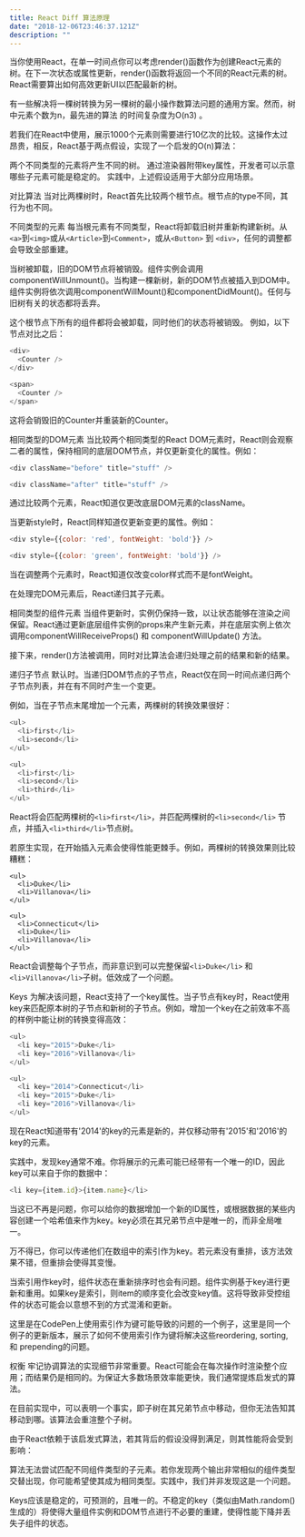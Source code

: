 ```yaml
---
title: React Diff 算法原理
date: "2018-12-06T23:46:37.121Z"
description: ""
---
```


当你使用React，在单一时间点你可以考虑render()函数作为创建React元素的树。在下一次状态或属性更新，render()函数将返回一个不同的React元素的树。React需要算出如何高效更新UI以匹配最新的树。

有一些解决将一棵树转换为另一棵树的最小操作数算法问题的通用方案。然而，树中元素个数为n，最先进的算法 的时间复杂度为O(n3) 。

若我们在React中使用，展示1000个元素则需要进行10亿次的比较。这操作太过昂贵，相反，React基于两点假设，实现了一个启发的O(n)算法：

两个不同类型的元素将产生不同的树。
通过渲染器附带key属性，开发者可以示意哪些子元素可能是稳定的。
实践中，上述假设适用于大部分应用场景。

对比算法
当对比两棵树时，React首先比较两个根节点。根节点的type不同，其行为也不同。

不同类型的元素
每当根元素有不同类型，React将卸载旧树并重新构建新树。从```<a>```到```<img>```或从```<Article>```到```<Comment>```，或从```<Button>``` 到 ```<div>```，任何的调整都会导致全部重建。

当树被卸载，旧的DOM节点将被销毁。组件实例会调用componentWillUnmount()。当构建一棵新树，新的DOM节点被插入到DOM中。组件实例将依次调用componentWillMount()和componentDidMount()。任何与旧树有关的状态都将丢弃。

这个根节点下所有的组件都将会被卸载，同时他们的状态将被销毁。 例如，以下节点对比之后：
```javascript
<div>
  <Counter />
</div>

<span>
  <Counter />
</span>
```
这将会销毁旧的Counter并重装新的Counter。

相同类型的DOM元素
当比较两个相同类型的React DOM元素时，React则会观察二者的属性，保持相同的底层DOM节点，并仅更新变化的属性。例如：
```javascript
<div className="before" title="stuff" />

<div className="after" title="stuff" />
```
通过比较两个元素，React知道仅更改底层DOM元素的className。

当更新style时，React同样知道仅更新变更的属性。例如：
```javascript
<div style={{color: 'red', fontWeight: 'bold'}} />

<div style={{color: 'green', fontWeight: 'bold'}} />
```
当在调整两个元素时，React知道仅改变color样式而不是fontWeight。

在处理完DOM元素后，React递归其子元素。

相同类型的组件元素
当组件更新时，实例仍保持一致，以让状态能够在渲染之间保留。React通过更新底层组件实例的props来产生新元素，并在底层实例上依次调用componentWillReceiveProps() 和 componentWillUpdate() 方法。

接下来，render()方法被调用，同时对比算法会递归处理之前的结果和新的结果。

递归子节点
默认时。当递归DOM节点的子节点，React仅在同一时间点递归两个子节点列表，并在有不同时产生一个变更。

例如，当在子节点末尾增加一个元素，两棵树的转换效果很好：
```javascript
<ul>
  <li>first</li>
  <li>second</li>
</ul>

<ul>
  <li>first</li>
  <li>second</li>
  <li>third</li>
</ul>
```
React将会匹配两棵树的```<li>first</li>```，并匹配两棵树的```<li>second</li>``` 节点，并插入```<li>third</li>```节点树。

若原生实现，在开始插入元素会使得性能更棘手。例如，两棵树的转换效果则比较糟糕：
```
<ul>
  <li>Duke</li>
  <li>Villanova</li>
</ul>

<ul>
  <li>Connecticut</li>
  <li>Duke</li>
  <li>Villanova</li>
</ul>
```
React会调整每个子节点，而非意识到可以完整保留```<li>Duke</li>``` 和 ```<li>Villanova</li>```子树。低效成了一个问题。

Keys
为解决该问题，React支持了一个key属性。当子节点有key时，React使用key来匹配原本树的子节点和新树的子节点。例如，增加一个key在之前效率不高的样例中能让树的转换变得高效：
```javascript
<ul>
  <li key="2015">Duke</li>
  <li key="2016">Villanova</li>
</ul>

<ul>
  <li key="2014">Connecticut</li>
  <li key="2015">Duke</li>
  <li key="2016">Villanova</li>
</ul>
```
现在React知道带有'2014'的key的元素是新的，并仅移动带有'2015'和'2016'的key的元素。

实践中，发现key通常不难。你将展示的元素可能已经带有一个唯一的ID，因此key可以来自于你的数据中：
```javascript
<li key={item.id}>{item.name}</li>
```
当这已不再是问题，你可以给你的数据增加一个新的ID属性，或根据数据的某些内容创建一个哈希值来作为key。key必须在其兄弟节点中是唯一的，而非全局唯一。

万不得已，你可以传递他们在数组中的索引作为key。若元素没有重排，该方法效果不错，但重排会使得其变慢。

当索引用作key时，组件状态在重新排序时也会有问题。组件实例基于key进行更新和重用。如果key是索引，则item的顺序变化会改变key值。这将导致非受控组件的状态可能会以意想不到的方式混淆和更新。

这里是在CodePen上使用索引作为键可能导致的问题的一个例子，这里是同一个例子的更新版本，展示了如何不使用索引作为键将解决这些reordering, sorting, 和 prepending的问题。

权衡
牢记协调算法的实现细节非常重要。React可能会在每次操作时渲染整个应用；而结果仍是相同的。为保证大多数场景效率能更快，我们通常提炼启发式的算法。

在目前实现中，可以表明一个事实，即子树在其兄弟节点中移动，但你无法告知其移动到哪。该算法会重渲整个子树。

由于React依赖于该启发式算法，若其背后的假设没得到满足，则其性能将会受到影响：

算法无法尝试匹配不同组件类型的子元素。若你发现两个输出非常相似的组件类型交替出现，你可能希望使其成为相同类型。实践中，我们并非发现这是一个问题。

Keys应该是稳定的，可预测的，且唯一的。不稳定的key（类似由Math.random()生成的）将使得大量组件实例和DOM节点进行不必要的重建，使得性能下降并丢失子组件的状态。
